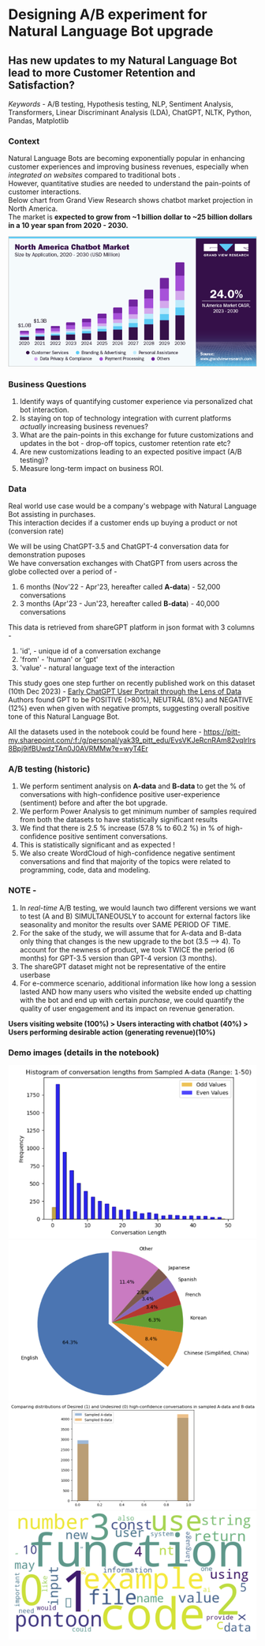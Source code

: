 # Designing A/B experiment for Natural Language Bot upgrade

## Has new updates to my Natural Language Bot lead to more Customer Retention and Satisfaction? 

_Keywords_ - A/B testing, Hypothesis testing, NLP, Sentiment Analysis, Transformers, Linear Discriminant Analysis (LDA), ChatGPT, NLTK, Python, Pandas, Matplotlib <br>

### Context  

Natural Language Bots are becoming exponentially popular in enhancing customer experiences and improving business revenues, especially when _integrated on websites_ compared to traditional bots . <br>
However, quantitative studies are needed to understand the pain-points of customer interactions. <br>
Below chart from Grand View Research shows chatbot market projection in North America. <br>
The market is **expected to grow from ~1 billion dollar to ~25 billion dollars in a 10 year span from 2020 - 2030.** <br>

![](ex1.jpg) <br>

### Business Questions
1. Identify ways of quantifying customer experience via personalized chat bot interaction. <br>
2. Is staying on top of technology integration with current platforms _actually_ increasing business revenues? <br>
3. What are the pain-points in this exchange for future customizations and updates in the bot - drop-off topics, customer retention rate etc? <br>
4. Are new customizations leading to an expected positive impact (A/B testing)? <br>
5. Measure long-term impact on business ROI. <br>

### Data 
Real world use case would be a company's webpage with Natural Language Bot assisting in purchases. <br> 
This interaction decides if a customer ends up buying a product or not (conversion rate) <br>

We will be using ChatGPT-3.5 and ChatGPT-4 conversation data for demonstration puposes <br>
We have conversation exchanges with ChatGPT from users across the globe collected over a period of - 
1. 6 months (Nov'22 - Apr'23, hereafter called **A-data**) - 52,000 conversations 
2. 3 months (Apr'23 - Jun'23, hereafter called **B-data**) - 40,000 conversations

This data is retrieved from shareGPT platform in json format with 3 columns - 

1. 'id', - unique id of a conversation exchange
2. 'from' - 'human' or 'gpt'
3. 'value' - natural language text of the interaction 

This study goes one step further on recently published work on this dataset (10th Dec 2023) - [Early ChatGPT User Portrait through the Lens of Data](https://arxiv.org/pdf/2312.10078.pdf) <br>
Authors found GPT to be POSITIVE (>80%), NEUTRAL (8%) and NEGATIVE (12%) even when given with negative prompts, suggesting overall positive tone of this Natural Language Bot. <br>

All the datasets used in the notebook could be found here - https://pitt-my.sharepoint.com/:f:/g/personal/yak39_pitt_edu/EvsVKJeRcnRAm82vqlrlrs8Bpj9ifBUwdzTAn0J0AVRMMw?e=wyT4Er 

### A/B testing (historic) 

1. We perform sentiment analysis on **A-data** and **B-data** to get the % of conversations with high-confidence positive user-experience (sentiment) before and after the bot upgrade.
2. We perform Power Analysis to get minimum number of samples required from both the datasets to have statistically significant results
3. We find that there is 2.5 % increase (57.8 % to 60.2 %) in % of high-confidence positive sentiment conversations.
4. This is statistically significant and as expected !
5. We also create WordCloud of high-confidence negative sentiment conversations and find that majority of the topics were related to programming, code, data and modeling.

### NOTE - 

1. In _real-time_ A/B testing, we would launch two different versions we want to test (A and B) SIMULTANEOUSLY to account for external factors like seasonality and monitor the results over SAME PERIOD OF TIME. 
2. For the sake of the study, we will assume that for A-data and B-data only thing that changes is the new upgrade to the bot (3.5 --> 4). To account for the newness of product, we took TWICE the period (6 months) for GPT-3.5 version than GPT-4 version (3 months). 
3. The shareGPT dataset might not be representative of the entire userbase
4. For e-commerce scenario, additional information like how long a session lasted AND how many users who visited the website ended up chatting with the bot and end up with certain _purchase_, we could quantify the quality of user engagement and its impact on revenue generation. 

**Users visiting website (100%) > Users interacting with chatbot (40%)  > Users performing desirable action (generating revenue)(10%)**

### Demo images (details in the notebook)
![](ex3.png) <br>
![](ex4.png) <br>
![](ex5.png) <br>
![](ex6.png) <br>

